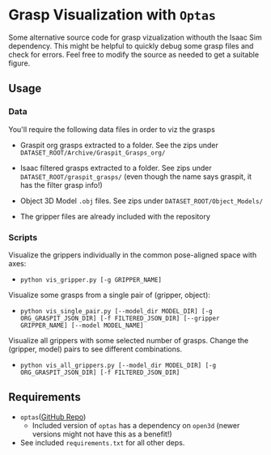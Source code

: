 # Grasp Visualization with `Optas`

Some alternative source code for grasp vizualization withouth the Isaac Sim dependency. This might be helpful to quickly debug some grasp files and check for errors. Feel free to modify the source as needed to get a suitable figure.

## Usage

### Data
You'll require the following data files in order to viz the grasps

- Graspit org grasps extracted to a folder. See the zips under `DATASET_ROOT/Archive/Graspit_Grasps_org/`

- Isaac filtered grasps extracted to a folder. See zips under `DATASET_ROOT/graspit_grasps/` (even though the name says graspit, it has the filter grasp info!)

- Object 3D Model `.obj` files. See zips under `DATASET_ROOT/Object_Models/`

- The gripper files are already included with the repository

### Scripts

Visualize the grippers individually in the common pose-aligned space with axes: 
- `python vis_gripper.py [-g GRIPPER_NAME]`

Visualize some grasps from a single pair of (gripper, object):
- `python vis_single_pair.py [--model_dir MODEL_DIR] [-g ORG_GRASPIT_JSON_DIR] [-f FILTERED_JSON_DIR] [--gripper GRIPPER_NAME] [--model MODEL_NAME]`

Visualize all grippers with some selected number of grasps. Change the (gripper, model) pairs to see different combinations.
- `python vis_all_grippers.py [--model_dir MODEL_DIR] [-g ORG_GRASPIT_JSON_DIR] [-f FILTERED_JSON_DIR]`
 

## Requirements
- `optas`([GitHub Repo](https://github.com/cmower/optas))
  - Included version of `optas` has a dependency on `open3d` (newer versions might not have this as a benefit!)
- See included `requirements.txt` for all other deps.